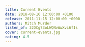 ```yaml
---
title: Current Events
date: 2018-08-16 12:00:00 +0100
release: 2011-11-15 12:00:00 +0000
authors: Mitch Murder
listen_of: 32DCg73oLWQNvWwXvi6fIs
cover: current-events.jpg
rating: 4.5
---
```

